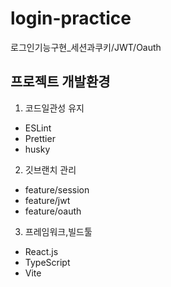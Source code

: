# login-practice
로그인기능구현_세션과쿠키/JWT/Oauth

## 프로젝트 개발환경
1. 코드일관성 유지
  - ESLint
  - Prettier
  - husky
2. 깃브랜치 관리
  - feature/session
  - feature/jwt
  - feature/oauth
3. 프레임워크,빌드툴
  - React.js
  - TypeScript
  - Vite
  
